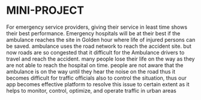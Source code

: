 # MINI-PROJECT

For emergency service providers, giving their service in least time shows their best
performance. Emergency hospitals will be at their best if the ambulance reaches the site
in Golden hour where life of injured persons can be saved. ambulance uses the road
network to reach the accident site. but now roads are so congested that it difficult for the
Ambulance drivers to travel and reach the accident. many people lose their life on the
way as they are not able to reach the hospital on time. people are not aware that the
ambulance is on the way until they hear the noise on the road thus it becomes difficult
for traffic officials also to control the situation, thus our app becomes effective platform
to resolve this issue to certain extent as it helps to monitor, control, optimize, and
operate traffic in urban areas
